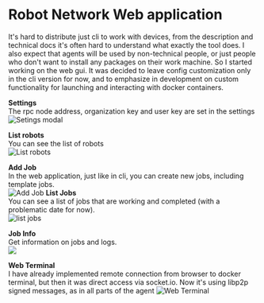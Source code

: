 # Robot Network Web application  
It's hard to distribute just cli to work with devices, from the description and technical docs it's often hard to understand what exactly the tool does. I also expect that agents will be used by non-technical people, or just people who don't want to install any packages on their work machine. So I started working on the web gui.   It was decided to leave config customization only in the cli version for now, and to emphasize in development on custom functionality for launching and interacting with docker containers.  

 **Settings**  
The rpc node address, organization key and user key are set in the settings  
![Setings modal](https://i.ibb.co/N7bztzc/photo-2024-12-09-18-54-15.jpg)

**List robots**  
You can see the list of robots   
![List robots](https://i.ibb.co/XYFxy2Y/photo-2024-12-09-18-49-12.jpg)

**Add Job**  
In the web application, just like in cli, you can create new jobs, including template jobs.  
![Add Job](https://i.ibb.co/XSw5DVG/photo-2024-12-09-19-03-32.jpg)
**List Jobs**  
You can see a list of jobs that are working and completed (with a problematic date for now).  
![list jobs](https://i.ibb.co/kqczjz5/photo-2024-12-09-19-01-50.jpg)

**Job Info**   
Get information on jobs and logs.  
![](https://i.ibb.co/Smgm608/photo-2024-12-09-19-05-18.jpg)

**Web Terminal**   
I have already implemented remote connection from browser to docker terminal, but then it was direct access via socket.io. Now it's using libp2p signed messages, as in all parts of the agent
![Web Terminal](https://i.ibb.co/Hh2tFpF/photo-2024-12-09-19-08-07.jpg)
